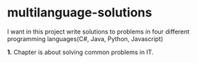 # multilanguage-solutions

I want in this project write solutions to problems in four different programming languages(C#, Java, Python, Javascript)

<b>1.</b> Chapter is about solving common problems in IT.<br>

